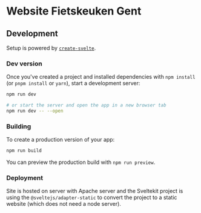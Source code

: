 # Website Fietskeuken Gent

## Development

Setup is powered by [`create-svelte`](https://github.com/sveltejs/kit/tree/master/packages/create-svelte).

### Dev version

Once you've created a project and installed dependencies with `npm install` (or `pnpm install` or `yarn`), start a development server:

```bash
npm run dev

# or start the server and open the app in a new browser tab
npm run dev -- --open
```

### Building

To create a production version of your app:

```bash
npm run build
```

You can preview the production build with `npm run preview`.

### Deployment

Site is hosted on server with Apache server and the Sveltekit project is using the `@sveltejs/adapter-static` to convert the project to a static website (which does not need a node server).
